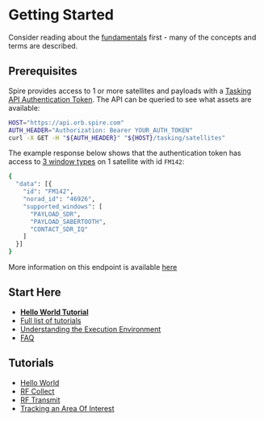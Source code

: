 # Getting Started

Consider reading about the [fundamentals](./Fundamentals.md) first - many of the concepts and terms are described.

## Prerequisites

Spire provides access to 1 or more satellites and payloads with a [Tasking API Authentication Token](https://developers.spire.com/tasking-api-docs/#authentication).  The API can be queried to see what assets are available:

```bash
HOST="https://api.orb.spire.com"
AUTH_HEADER="Authorization: Bearer YOUR_AUTH_TOKEN"
curl -X GET -H "${AUTH_HEADER}" "${HOST}/tasking/satellites"
```

The example response below shows that the authentication token has access to [3 window types](https://developers.spire.com/tasking-api-docs/#supported-windows) on 1 satellite with id `FM142`:

```bash
{
  "data": [{
    "id": "FM142",
    "norad_id": "46926",
    "supported_windows": [
      "PAYLOAD_SDR",
      "PAYLOAD_SABERTOOTH",
      "CONTACT_SDR_IQ"
    ]
  }]
}
```

More information on this endpoint is available [here](https://developers.spire.com/tasking-api-docs/#select-satellite)

## Start Here

 - [**Hello World Tutorial**](./tutorials/hello_world/HelloWorld.md)
 - [Full list of tutorials](#tutorials)
 - [Understanding the Execution Environment](./ExecutionEnvironment.md)
 - [FAQ](./FAQ.md)


## Tutorials

 - [Hello World](./tutorials/hello_world/HelloWorld.md)
 - [RF Collect](./tutorials/rf_collect/RfCollect.md)
 - [RF Transmit](./tutorials/rf_transmit/RfTransmit.md)
 - [Tracking an Area Of Interest](./tutorials/aoi/AOI.md)
 



